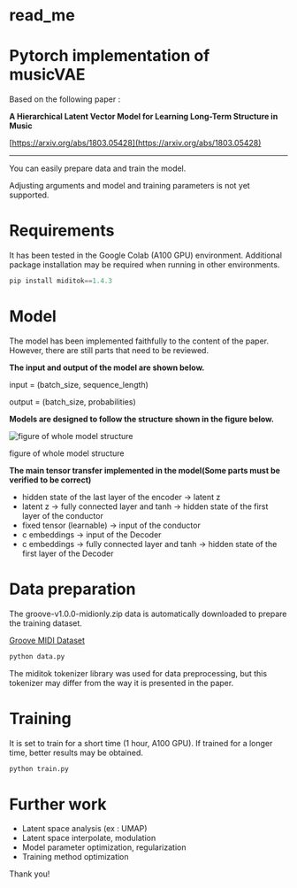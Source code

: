 # read_me

# Pytorch implementation of musicVAE

Based on the following paper :

**A Hierarchical Latent Vector Model for Learning Long-Term Structure in Music**

[https://arxiv.org/abs/1803.05428](https://arxiv.org/abs/1803.05428)

---

You can easily prepare data and train the model.

Adjusting arguments and model and training parameters is not yet supported.

# Requirements

It has been tested in the Google Colab (A100 GPU) environment. Additional package installation may be required when running in other environments.

```python
pip install miditok==1.4.3
```

# Model

The model has been implemented faithfully to the content of the paper. However, there are still parts that need to be reviewed. 

**The input and output of the model are shown below.**

input = (batch_size, sequence_length) 

output = (batch_size, probabilities)

**Models are designed to follow the structure shown in the figure below.**

![figure of whole model structure](read_me%20a8ab464b73f445f3a5e8653f952fadea/Untitled.png)

figure of whole model structure

**The main tensor transfer implemented in the model(Some parts must be verified to be correct)**

- hidden state of the last layer of the encoder → latent z
- latent z → fully connected layer and tanh → hidden state of the first layer of the conductor
- fixed tensor (learnable) → input of the conductor
- c embeddings → input of the Decoder
- c embeddings → fully connected layer and tanh → hidden state of the first layer of the Decoder

# Data preparation

The groove-v1.0.0-midionly.zip data is automatically downloaded to prepare the training dataset.

[Groove MIDI Dataset](https://magenta.tensorflow.org/datasets/groove)

```python
python data.py
```

The miditok tokenizer library was used for data preprocessing, but this tokenizer may differ from the way it is presented in the paper.

# Training

It is set to train for a short time (1 hour, A100 GPU). If trained for a longer time, better results may be obtained.

```python
python train.py
```

# Further work

- Latent space analysis (ex : UMAP)
- Latent space interpolate, modulation
- Model parameter optimization, regularization
- Training method optimization

Thank you!